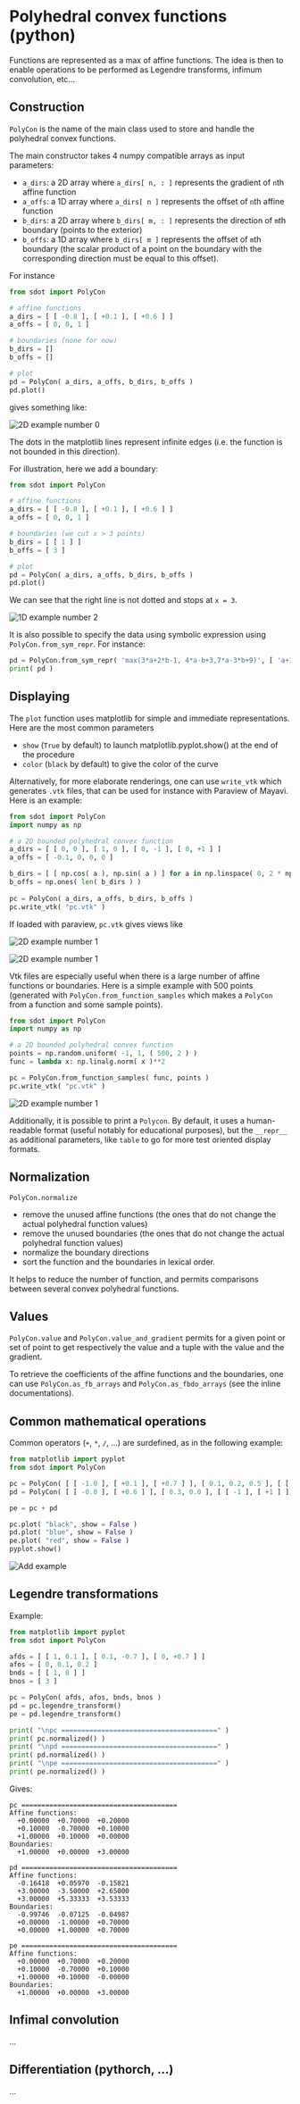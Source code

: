 Polyhedral convex functions (python)
====================================

Functions are represented as a max of affine functions. The idea is then to enable operations to be performed as Legendre transforms, infimum convolution, etc...

## Construction

`PolyCon` is the name of the main class used to store and handle the polyhedral convex functions.

The main constructor takes 4 numpy compatible arrays as input parameters:
* `a_dirs`: a 2D array where `a_dirs[ n, : ]` represents the gradient of `n`th affine function
* `a_offs`: a 1D array where `a_dirs[ n ]` represents the offset of `n`th affine function
* `b_dirs`: a 2D array where `b_dirs[ m, : ]` represents the direction of `m`th boundary (points to the exterior)
* `b_offs`: a 1D array where `b_dirs[ m ]` represents the offset of `m`th boundary (the scalar product of a point on the boundary with the corresponding direction must be equal to this offset).

For instance

```python
from sdot import PolyCon

# affine functions
a_dirs = [ [ -0.8 ], [ +0.1 ], [ +0.6 ] ]
a_offs = [ 0, 0, 1 ]

# boundaries (none for now)
b_dirs = []
b_offs = []

# plot
pd = PolyCon( a_dirs, a_offs, b_dirs, b_offs )
pd.plot()
```

gives something like:

![2D example number 0](Ex_1D_0.png)

The dots in the matplotlib lines represent infinite edges (i.e. the function is not bounded in this direction).

For illustration, here we add a boundary:

```python
from sdot import PolyCon

# affine functions
a_dirs = [ [ -0.8 ], [ +0.1 ], [ +0.6 ] ]
a_offs = [ 0, 0, 1 ]

# boundaries (we cut x > 3 points)
b_dirs = [ [ 1 ] ]
b_offs = [ 3 ]

# plot
pd = PolyCon( a_dirs, a_offs, b_dirs, b_offs )
pd.plot()
```

We can see that the right line is not dotted and stops at `x = 3`.

![1D example number 2](Ex_1D_1.png)

It is also possible to specify the data using symbolic expression using `PolyCon.from_sym_repr`. For instance:

```python
pd = PolyCon.from_sym_repr( 'max(3*a+2*b-1, 4*a-b+3,7*a-3*b+9)', [ 'a+1 <= 0 ', 'b >= 1' ] )
print( pd )
```

## Displaying

The `plot` function uses matplotlib for simple and immediate representations. Here are the most common parameters
* `show` (`True` by default) to launch matplotlib.pyplot.show() at the end of the procedure
* `color` (`black` by default) to give the color of the curve

Alternatively, for more elaborate renderings, one can use `write_vtk` which generates `.vtk` files, that can be used for instance with Paraview of Mayavi. Here is an example:

```python
from sdot import PolyCon
import numpy as np

# a 2D bounded polyhedral convex function
a_dirs = [ [ 0, 0 ], [ 1, 0 ], [ 0, -1 ], [ 0, +1 ] ]
a_offs = [ -0.1, 0, 0, 0 ]

b_dirs = [ [ np.cos( a ), np.sin( a ) ] for a in np.linspace( 0, 2 * np.pi, 5, endpoint=False )]
b_offs = np.ones( len( b_dirs ) )
          
pc = PolyCon( a_dirs, a_offs, b_dirs, b_offs )
pc.write_vtk( "pc.vtk" )
```

If loaded with paraview, `pc.vtk` gives views like

![2D example number 1](Ex_2D_0.png)

![2D example number 1](Ex_2D_1.png)

Vtk files are especially useful when there is a large number of affine functions or boundaries. Here is a simple example with 500 points (generated with `PolyCon.from_function_samples` which makes a `PolyCon` from a function and some sample points).

```python
from sdot import PolyCon
import numpy as np

# a 2D bounded polyhedral convex function
points = np.random.uniform( -1, 1, ( 500, 2 ) )
func = lambda x: np.linalg.norm( x )**2

pc = PolyCon.from_function_samples( func, points )
pc.write_vtk( "pc.vtk" )
```

![2D example number 1](Ex_2D_2.png)

Additionally, it is possible to print a `Polycon`. By default, it uses a human-readable format (useful notably for educational purposes), but the `__repr__` as additional parameters, like `table` to go for more test oriented display formats.

## Normalization

`PolyCon.normalize`
* remove the unused affine functions (the ones that do not change the actual polyhedral function values)
* remove the unused boundaries (the ones that do not change the actual polyhedral function values)
* normalize the boundary directions
* sort the function and the boundaries in lexical order.

It helps to reduce the number of function, and permits comparisons between several convex polyhedral functions.


## Values

`PolyCon.value` and `PolyCon.value_and_gradient` permits for a given point or set of point to get respectively the value and a tuple with the value and the gradient.

To retrieve the coefficients of the affine functions and the boundaries, one can use `PolyCon.as_fb_arrays` and `PolyCon.as_fbdo_arrays` (see the inline documentations).

## Common mathematical operations

Common operators (`+`, `*`, `/`, ...) are surdefined, as in the following example:

```python
from matplotlib import pyplot 
from sdot import PolyCon

pc = PolyCon( [ [ -1.0 ], [ +0.1 ], [ +0.7 ] ], [ 0.1, 0.2, 0.5 ], [ [ -1 ], [ +1 ] ], [ 1, 1 ] )
pd = PolyCon( [ [ -0.8 ], [ +0.6 ] ], [ 0.3, 0.0 ], [ [ -1 ], [ +1 ] ], [ 1, 1 ] )

pe = pc + pd

pc.plot( "black", show = False )
pd.plot( "blue", show = False )
pe.plot( "red", show = False )
pyplot.show()
```

![Add example](Ex_add_0.png)

## Legendre transformations

Example:

```python
from matplotlib import pyplot 
from sdot import PolyCon

afds = [ [ 1, 0.1 ], [ 0.1, -0.7 ], [ 0, +0.7 ] ]
afos = [ 0, 0.1, 0.2 ]
bnds = [ [ 1, 0 ] ]
bnos = [ 3 ]

pc = PolyCon( afds, afos, bnds, bnos )
pd = pc.legendre_transform()
pe = pd.legendre_transform()

print( "\npc =======================================" )
print( pc.normalized() )
print( "\npd =======================================" )
print( pd.normalized() )
print( "\npe =======================================" )
print( pe.normalized() )
```

Gives:

```
pc =======================================
Affine functions:
  +0.00000  +0.70000  +0.20000
  +0.10000  -0.70000  +0.10000
  +1.00000  +0.10000  +0.00000
Boundaries:
  +1.00000  +0.00000  +3.00000

pd =======================================
Affine functions:
  -0.16418  +0.05970  -0.15821
  +3.00000  -3.50000  +2.65000
  +3.00000  +5.33333  +3.53333
Boundaries:
  -0.99746  -0.07125  -0.04987
  +0.00000  -1.00000  +0.70000
  +0.00000  +1.00000  +0.70000

pe =======================================
Affine functions:
  +0.00000  +0.70000  +0.20000
  +0.10000  -0.70000  +0.10000
  +1.00000  +0.10000  -0.00000
Boundaries:
  +1.00000  +0.00000  +3.00000
```

## Infimal convolution

...

## Differentiation (pythorch, ...)

...
